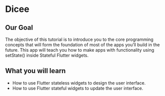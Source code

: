 


# Dicee 

## Our Goal

The objective of this tutorial is to introduce you to the core programming concepts that will form the foundation of most of the apps you’ll build in the future. This app will teach you how to make apps with functionality using setState() inside Stateful Flutter widgets.




## What you will learn

- How to use Flutter stateless widgets to design the user interface.
- How to use Flutter stateful widgets to update the user interface.

